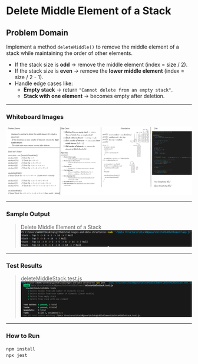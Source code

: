 # Delete Middle Element of a Stack

## Problem Domain  

Implement a method `deleteMiddle()` to remove the middle element of a stack while maintaining the order of other elements.  

- If the stack size is **odd** → remove the middle element (index = size / 2).  
- If the stack size is **even** → remove the **lower middle element** (index = size / 2 - 1).  
- Handle edge cases like:  
  - **Empty stack** → return `"Cannot delete from an empty stack"`.  
  - **Stack with one element** → becomes empty after deletion.

---

### Whiteboard Images

![Stack](./docs/whiteboard-delmid.png)

---

### Sample Output

> Delete Middle Element of a Stack
![Stack](./docs/delmid.png)

---

### Test Results

> deleteMiddleStack.test.js 
![Stack Test](./docs/test-delmid.png)

---

### How to Run

```bash
npm install
npx jest
```
